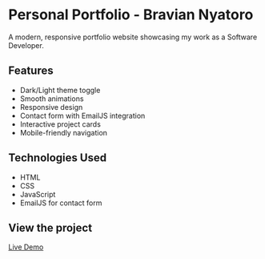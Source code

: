 # Personal Portfolio - Bravian Nyatoro

A modern, responsive portfolio website showcasing my work as a Software Developer.

## Features

- Dark/Light theme toggle
- Smooth animations
- Responsive design
- Contact form with EmailJS integration
- Interactive project cards
- Mobile-friendly navigation

## Technologies Used

- HTML
- CSS
- JavaScript 
- EmailJS for contact form

## View the project

[Live Demo](https://bravian1.github.io/portfolio/)
